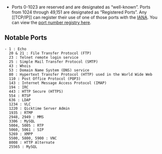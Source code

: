 - Ports 0-1023 are reserved and are designated as “well-known”. Ports from 1024 through 49,151 are designated as “Registered Ports”. Any [[TCP/IP]] can register their use of one of those ports with the [IANA](https://www.iana.org/). You can view the [port number registry here](https://www.iana.org/assignments/service-names-port-numbers/service-names-port-numbers.xhtml).
## Notable Ports
	- 1 : Echo
	  20 & 21 : File Transfer Protocol (FTP)
	  23 : Telnet remote login service
	  25 : Simple Mail Transfer Protocol (SMTP)
	  43 : Whois
	  53 : Domain Name System (DNS) service
	  80 : Hypertext Transfer Protocol (HTTP) used in the World Wide Web
	  110 : Post Office Protocol (POP3)
	  143 : Internet Message Access Protocol (IMAP)
	  194 : IRC
	  443 : HTTP Secure (HTTPS)
	  554 : RTSP
	  636 : LDAP
	  1234 : VLC
	  1220 : Qicktime Server Admin
	  1935 : RTMP
	  2948, 2949 : MMS
	  3306 : MySQL
	  5004, 5005 : RTP
	  5060, 5061 : SIP
	  5269 : XMPP
	  5500, 5800, 5900 : VNC
	  8008 : HTTP Alternate
	  25565 : MySQL